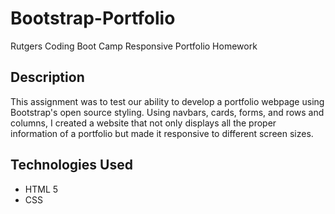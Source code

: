 # Bootstrap-Portfolio
Rutgers Coding Boot Camp Responsive Portfolio Homework

## Description 
This assignment was to test our ability to develop a portfolio webpage using Bootstrap's open source styling. Using navbars, cards, forms, and rows and columns, I created a website that not only displays all the proper information of a portfolio but made it responsive to different screen sizes.

## Technologies Used
- HTML 5
- CSS

